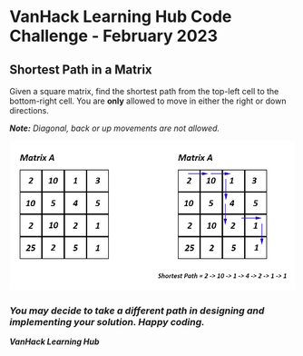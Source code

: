# VanHack Learning Hub Code Challenge - February 2023

## Shortest Path in a Matrix

Given a square matrix, find the shortest path from the top-left cell to the bottom-right cell. You are **only** allowed to move in either the right or down directions.

***Note:** Diagonal, back or up movements are not allowed.*

![Matrix](./img/img1.png "Shortest Path in a Matrix")

### ***You may decide to take a different path in designing and implementing your solution. Happy coding.***

***VanHack Learning Hub***